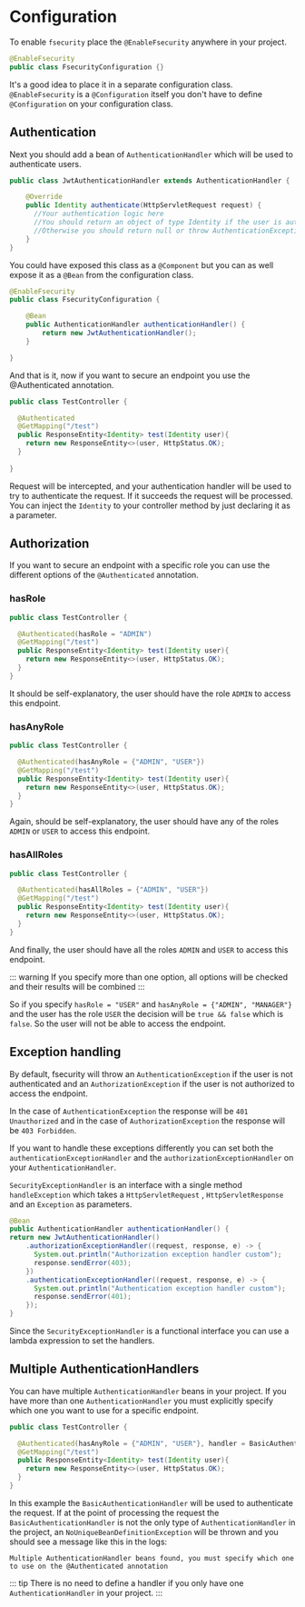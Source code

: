 # Configuration

To enable `fsecurity` place the `@EnableFsecurity` anywhere in your project.

```java
@EnableFsecurity
public class FsecurityConfiguration {}
```
It's a good idea to place it in a separate configuration class. `@EnableFsecurity` is a `@Configuration` itself
you don't have to define `@Configuration` on your configuration class.

## Authentication

Next you should add a bean of `AuthenticationHandler` which will be used to authenticate users.

```java
public class JwtAuthenticationHandler extends AuthenticationHandler {

    @Override
    public Identity authenticate(HttpServletRequest request) {
      //Your authentication logic here
      //You should return an object of type Identity if the user is authenticated
      //Otherwise you should return null or throw AuthenticationException
    }
}
```

You could have exposed this class as a `@Component` but you can as well expose it as a `@Bean` from the configuration 
class.

```java
@EnableFsecurity
public class FsecurityConfiguration {

    @Bean
    public AuthenticationHandler authenticationHandler() {
        return new JwtAuthenticationHandler();
    }

}
```

And that is it, now if you want to secure an endpoint you use the @Authenticated annotation.

```java
public class TestController {

  @Authenticated
  @GetMapping("/test")
  public ResponseEntity<Identity> test(Identity user){
    return new ResponseEntity<>(user, HttpStatus.OK);
  }
  
}
```

Request will be intercepted, and your authentication handler will be used to try to authenticate the request. If it 
succeeds the request will be processed. You can inject the `Identity` to your controller method by just
declaring it as a parameter.


## Authorization

If you want to secure an endpoint with a specific role you can use the different options of the 
`@Authenticated` annotation.

### hasRole
```java
public class TestController {

  @Authenticated(hasRole = "ADMIN")
  @GetMapping("/test")
  public ResponseEntity<Identity> test(Identity user){
    return new ResponseEntity<>(user, HttpStatus.OK);
  }
}
```
It should be self-explanatory, the user should have the role `ADMIN` to access this endpoint.

### hasAnyRole

```java
public class TestController {

  @Authenticated(hasAnyRole = {"ADMIN", "USER"})
  @GetMapping("/test")
  public ResponseEntity<Identity> test(Identity user){
    return new ResponseEntity<>(user, HttpStatus.OK);
  }
}
```
Again, should be self-explanatory, the user should have any of the roles `ADMIN` or `USER` to access this endpoint.

### hasAllRoles

```java
public class TestController {

  @Authenticated(hasAllRoles = {"ADMIN", "USER"})
  @GetMapping("/test")
  public ResponseEntity<Identity> test(Identity user){
    return new ResponseEntity<>(user, HttpStatus.OK);
  }
}
```
And finally, the user should have all the roles `ADMIN` and `USER` to access this endpoint.

::: warning
If you specify more than one option, all options will be checked and their results will be combined
:::

So if you specify `hasRole = "USER"` and `hasAnyRole = {"ADMIN", "MANAGER"}` and the user has the role `USER` 
the decision will be `true && false` which is `false`. So the user will not be able to access the endpoint.

## Exception handling

By default, fsecurity will throw an `AuthenticationException` if the user is not authenticated and an 
`AuthorizationException` if the user is not authorized to access the endpoint.

In the case of `AuthenticationException` the response will be `401 Unauthorized` and in the case of
`AuthorizationException` the response will be `403 Forbidden`.

If you want to handle these exceptions differently you can set both the `authenticationExceptionHandler`
and the `authorizationExceptionHandler` on your `AuthenticationHandler`.

`SecurityExceptionHandler` is an interface with a single method `handleException` which takes a `HttpServletRequest`
, `HttpServletResponse` and an `Exception` as parameters.

```java
@Bean
public AuthenticationHandler authenticationHandler() {
return new JwtAuthenticationHandler()
    .authorizationExceptionHandler((request, response, e) -> {
      System.out.println("Authorization exception handler custom");
      response.sendError(403);
    })
    .authenticationExceptionHandler((request, response, e) -> {
      System.out.println("Authentication exception handler custom");
      response.sendError(401);
    });
}
```
Since the `SecurityExceptionHandler` is a functional interface you can use a lambda expression to set the handlers.

## Multiple AuthenticationHandlers

You can have multiple `AuthenticationHandler` beans in your project. If you have more than one `AuthenticationHandler`
you must explicitly specify which one you want to use for a specific endpoint.

```java
public class TestController {

  @Authenticated(hasAnyRole = {"ADMIN", "USER"}, handler = BasicAuthenticationHandler.class)
  @GetMapping("/test")
  public ResponseEntity<Identity> test(Identity user){
    return new ResponseEntity<>(user, HttpStatus.OK);
  }
}
```

In this example the `BasicAuthenticationHandler` will be used to authenticate the request.
If at the point of processing the request the `BasicAuthenticationHandler` is not the only 
type of `AuthenticationHandler` in the project, an `NoUniqueBeanDefinitionException` will be thrown and
you should see a message like this in the logs:

```Multiple AuthenticationHandler beans found, you must specify which one to use on the @Authenticated annotation```

::: tip
There is no need to define a handler if you only have one `AuthenticationHandler` in your project.
:::
